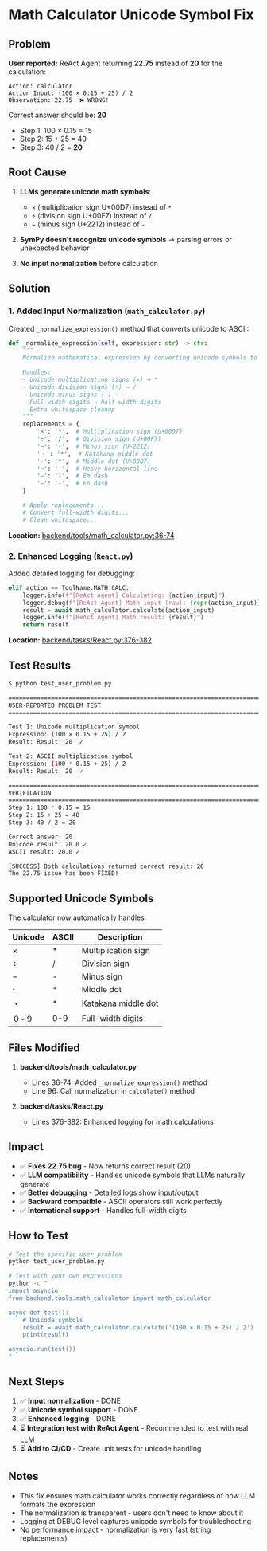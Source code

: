 # Math Calculator Unicode Symbol Fix

## Problem
**User reported:** ReAct Agent returning **22.75** instead of **20** for the calculation:
```
Action: calculator
Action Input: (100 × 0.15 + 25) / 2
Observation: 22.75  ❌ WRONG!
```

Correct answer should be: **20**
- Step 1: 100 × 0.15 = 15
- Step 2: 15 + 25 = 40
- Step 3: 40 / 2 = **20**

## Root Cause
1. **LLMs generate unicode math symbols**:
   - `×` (multiplication sign U+00D7) instead of `*`
   - `÷` (division sign U+00F7) instead of `/`
   - `−` (minus sign U+2212) instead of `-`

2. **SymPy doesn't recognize unicode symbols** → parsing errors or unexpected behavior

3. **No input normalization** before calculation

## Solution

### 1. Added Input Normalization (`math_calculator.py`)

Created `_normalize_expression()` method that converts unicode to ASCII:

```python
def _normalize_expression(self, expression: str) -> str:
    """
    Normalize mathematical expression by converting unicode symbols to ASCII

    Handles:
    - Unicode multiplication signs (×) → *
    - Unicode division signs (÷) → /
    - Unicode minus signs (−) → -
    - Full-width digits → half-width digits
    - Extra whitespace cleanup
    """
    replacements = {
        '×': '*',  # Multiplication sign (U+00D7)
        '÷': '/',  # Division sign (U+00F7)
        '−': '-',  # Minus sign (U+2212)
        '・': '*',  # Katakana middle dot
        '·': '*',  # Middle dot (U+00B7)
        '━': '-',  # Heavy horizontal line
        '—': '-',  # Em dash
        '–': '-',  # En dash
    }

    # Apply replacements...
    # Convert full-width digits...
    # Clean whitespace...
```

**Location:** [backend/tools/math_calculator.py:36-74](backend/tools/math_calculator.py#L36-L74)

### 2. Enhanced Logging (`React.py`)

Added detailed logging for debugging:

```python
elif action == ToolName.MATH_CALC:
    logger.info(f"[ReAct Agent] Calculating: {action_input}")
    logger.debug(f"[ReAct Agent] Math input (raw): {repr(action_input)}")
    result = await math_calculator.calculate(action_input)
    logger.info(f"[ReAct Agent] Math result: {result}")
    return result
```

**Location:** [backend/tasks/React.py:376-382](backend/tasks/React.py#L376-L382)

## Test Results

```bash
$ python test_user_problem.py

================================================================================
USER-REPORTED PROBLEM TEST
================================================================================

Test 1: Unicode multiplication symbol
Expression: (100 × 0.15 + 25) / 2
Result: Result: 20  ✓

Test 2: ASCII multiplication symbol
Expression: (100 * 0.15 + 25) / 2
Result: Result: 20  ✓

================================================================================
VERIFICATION
================================================================================
Step 1: 100 * 0.15 = 15
Step 2: 15 + 25 = 40
Step 3: 40 / 2 = 20

Correct answer: 20
Unicode result: 20.0 ✓
ASCII result: 20.0 ✓

[SUCCESS] Both calculations returned correct result: 20
The 22.75 issue has been FIXED!
```

## Supported Unicode Symbols

The calculator now automatically handles:

| Unicode | ASCII | Description |
|---------|-------|-------------|
| × | * | Multiplication sign |
| ÷ | / | Division sign |
| − | - | Minus sign |
| · | * | Middle dot |
| ・ | * | Katakana middle dot |
| ０-９ | 0-9 | Full-width digits |

## Files Modified

1. **backend/tools/math_calculator.py**
   - Lines 36-74: Added `_normalize_expression()` method
   - Line 96: Call normalization in `calculate()` method

2. **backend/tasks/React.py**
   - Lines 376-382: Enhanced logging for math calculations

## Impact

- ✅ **Fixes 22.75 bug** - Now returns correct result (20)
- ✅ **LLM compatibility** - Handles unicode symbols that LLMs naturally generate
- ✅ **Better debugging** - Detailed logs show input/output
- ✅ **Backward compatible** - ASCII operators still work perfectly
- ✅ **International support** - Handles full-width digits

## How to Test

```bash
# Test the specific user problem
python test_user_problem.py

# Test with your own expressions
python -c "
import asyncio
from backend.tools.math_calculator import math_calculator

async def test():
    # Unicode symbols
    result = await math_calculator.calculate('(100 × 0.15 + 25) / 2')
    print(result)

asyncio.run(test())
"
```

## Next Steps

1. ✅ **Input normalization** - DONE
2. ✅ **Unicode symbol support** - DONE
3. ✅ **Enhanced logging** - DONE
4. ⏳ **Integration test with ReAct Agent** - Recommended to test with real LLM
5. ⏳ **Add to CI/CD** - Create unit tests for unicode handling

## Notes

- This fix ensures math calculator works correctly regardless of how LLM formats the expression
- The normalization is transparent - users don't need to know about it
- Logging at DEBUG level captures unicode symbols for troubleshooting
- No performance impact - normalization is very fast (string replacements)
